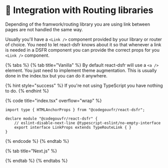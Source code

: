 # 🔀 Integration with Routing libraries

Depending of the framwork/routing library you are using link between pages are not handled the same way. &#x20;

Usually you'll have a `<Link />` component provided by your library or router of choice. You need to let react-dsfr knows about it so that whenever a link is needed in a DSFR component you can provide the correct props for you `<Link />` component.

{% tabs %}
{% tab title="Vanilla" %}
By default react-dsfr will use a `<a />` element. You just need to implement theme augmentation. This is usually done in the index.tsx but you can do it anywhere. &#x20;

{% hint style="success" %}
If you're not using TypeScript you have nothing to do.&#x20;
{% endhint %}

{% code title="index.tsx" overflow="wrap" %}
```tsx
import type { HTMLAnchorProps } from "@codegouvfr/react-dsfr";

declare module "@codegouvfr/react-dsfr" {
    // eslint-disable-next-line @typescript-eslint/no-empty-interface
    export interface LinkProps extends TypeRouteLink { }
}
```
{% endcode %}
{% endtab %}

{% tab title="Next.js" %}

{% endtab %}
{% endtabs %}
